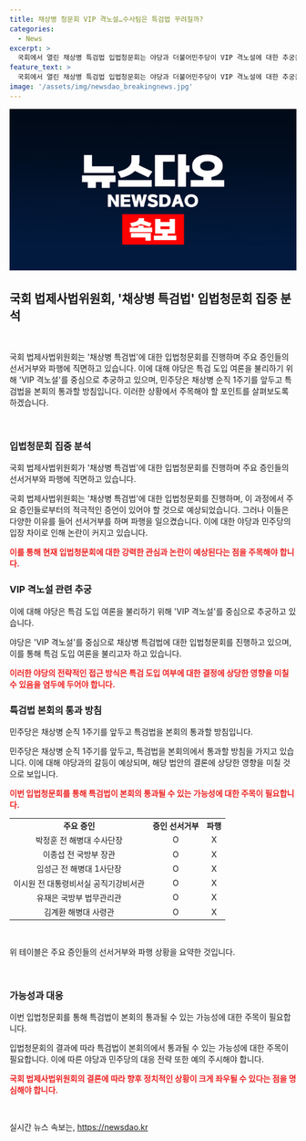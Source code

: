 ```yaml
---
title: 채상병 청문회 VIP 격노설…수사팀은 특검법 꾸려질까?
categories:
  - News
excerpt: >
  국회에서 열린 채상병 특검법 입법청문회는 야당과 더불어민주당이 VIP 격노설에 대한 추궁을 통해 특검 도입 여론을 고취시켰다. 주요 증인들은 선서를 거부하며 파행을 일으켰고, 야당은 12시간 이상의 청문회 끝에 단독으로 특검법을 전체회의에서 통과시켰다. 특히, 윤석열 대통령을 중심으로 사건 관련자들 간의 대규모 통화와 메시지 교환을 강조하며 특검법을 빨리 처리할 것을 공언했다.
feature_text: >
  국회에서 열린 채상병 특검법 입법청문회는 야당과 더불어민주당이 VIP 격노설에 대한 추궁을 통해 특검 도입 여론을 고취시켰다. 주요 증인들은 선서를 거부하며 파행을 일으켰고, 야당은 12시간 이상의 청문회 끝에 단독으로 특검법을 전체회의에서 통과시켰다. 특히, 윤석열 대통령을 중심으로 사건 관련자들 간의 대규모 통화와 메시지 교환을 강조하며 특검법을 빨리 처리할 것을 공언했다.
image: '/assets/img/newsdao_breakingnews.jpg'
---
```


<p><img src="/assets/img/newsdao_breakingnews.jpg" alt="koreaapp 속보" /></p>

<h2 data-ke-size="size26">국회 법제사법위원회, '채상병 특검법' 입법청문회 집중 분석</h2>

<p data-ke-size="size16">&nbsp;</p>

<p>국회 법제사법위원회는 '채상병 특검법'에 대한 입법청문회를 진행하며 주요 증인들의 선서거부와 파행에 직면하고 있습니다. 이에 대해 야당은 특검 도입 여론을 불리하기 위해 'VIP 격노설'를 중심으로 추궁하고 있으며, 민주당은 채상병 순직 1주기를 앞두고 특검법을 본회의 통과할 방침입니다. 이러한 상황에서 주목해야 할 포인트를 살펴보도록 하겠습니다.</p>

<p data-ke-size="size16">&nbsp;</p>

<h3 data-ke-size="size24">입법청문회 집중 분석</h3>

<p data-ke-size="size16">국회 법제사법위원회가 '채상병 특검법'에 대한 입법청문회를 진행하며 주요 증인들의 선서거부와 파행에 직면하고 있습니다.</p>

<p>국회 법제사법위원회는 '채상병 특검법'에 대한 입법청문회를 진행하며, 이 과정에서 주요 증인들로부터의 적극적인 증언이 있어야 할 것으로 예상되었습니다. 그러나 이들은 다양한 이유를 들어 선서거부를 하며 파행을 일으켰습니다. 이에 대한 야당과 민주당의 입장 차이로 인해 논란이 커지고 있습니다.</p>

<p><b><span style="color: #ee2323;">이를 통해 현재 입법청문회에 대한 강력한 관심과 논란이 예상된다는 점을 주목해야 합니다.</span></b></p>

<h3 data-ke-size="size24">VIP 격노설 관련 추궁</h3>

<p data-ke-size="size16">이에 대해 야당은 특검 도입 여론을 불리하기 위해 'VIP 격노설'를 중심으로 추궁하고 있습니다.</p>

<p>야당은 'VIP 격노설'를 중심으로 채상병 특검법에 대한 입법청문회를 진행하고 있으며, 이를 통해 특검 도입 여론을 불리고자 하고 있습니다.</p>

<p><b><span style="color: #ee2323;">이러한 야당의 전략적인 접근 방식은 특검 도입 여부에 대한 결정에 상당한 영향을 미칠 수 있음을 염두에 두어야 합니다.</span></b></p>

<h3 data-ke-size="size24">특검법 본회의 통과 방침</h3>

<p data-ke-size="size16">민주당은 채상병 순직 1주기를 앞두고 특검법을 본회의 통과할 방침입니다.</p>

<p>민주당은 채상병 순직 1주기를 앞두고, 특검법을 본회의에서 통과할 방침을 가지고 있습니다. 이에 대해 야당과의 갈등이 예상되며, 해당 법안의 결론에 상당한 영향을 미칠 것으로 보입니다.</p>

<p><b><span style="color: #ee2323;">이번 입법청문회를 통해 특검법이 본회의 통과될 수 있는 가능성에 대한 주목이 필요합니다.</span></b></p>

<div>
  <table>
    <tbody>
      <tr>
        <td style="text-align: center; height: 17px;"><b>주요 증인</b></td>
        <td style="text-align: center; height: 17px;"><b>증인 선서거부</b></td>
        <td style="text-align: center; height: 17px;"><b>파행</b></td>
      </tr>
      <tr>
        <td style="text-align: center; height: 17px;">박정훈 전 해병대 수사단장</td>
        <td style="text-align: center; height: 17px;">O</td>
        <td style="text-align: center; height: 17px;">X</td>
      </tr>
      <tr>
        <td style="text-align: center; height: 17px;">이종섭 전 국방부 장관</td>
        <td style="text-align: center; height: 17px;">O</td>
        <td style="text-align: center; height: 17px;">X</td>
      </tr>
      <tr>
        <td style="text-align: center; height: 17px;">임성근 전 해병대 1사단장</td>
        <td style="text-align: center; height: 17px;">O</td>
        <td style="text-align: center; height: 17px;">X</td>
      </tr>
      <tr>
        <td style="text-align: center; height: 17px;">이시원 전 대통령비서실 공직기강비서관</td>
        <td style="text-align: center; height: 17px;">O</td>
        <td style="text-align: center; height: 17px;">X</td>
      </tr>
      <tr>
        <td style="text-align: center; height: 17px;">유재은 국방부 법무관리관</td>
        <td style="text-align: center; height: 17px;">O</td>
        <td style="text-align: center; height: 17px;">X</td>
      </tr>
      <tr>
        <td style="text-align: center; height: 17px;">김계환 해병대 사령관</td>
        <td style="text-align: center; height: 17px;">O</td>
        <td style="text-align: center; height: 17px;">X</td>
      </tr>
    </tbody>
  </table>
</div>

<p data-ke-size="size16">&nbsp;</p>

<p data-ke-size="size16">위 테이블은 주요 증인들의 선서거부와 파행 상황을 요약한 것입니다.</p>

<p data-ke-size="size16">&nbsp;</p>

<h3 data-ke-size="size24">가능성과 대응</h3>

<p data-ke-size="size16">이번 입법청문회를 통해 특검법이 본회의 통과될 수 있는 가능성에 대한 주목이 필요합니다.</p>

<p>입법청문회의 결과에 따라 특검법이 본회의에서 통과될 수 있는 가능성에 대한 주목이 필요합니다. 이에 따른 야당과 민주당의 대응 전략 또한 예의 주시해야 합니다.</p>

<p><b><span style="color: #ee2323;">국회 법제사법위원회의 결론에 따라 향후 정치적인 상황이 크게 좌우될 수 있다는 점을 명심해야 합니다.</span></b></p>

<p data-ke-size="size16">&nbsp;</p>
실시간 뉴스 속보는, <a href="https://newsdao.kr" rel="dofollow">https://newsdao.kr</a>


